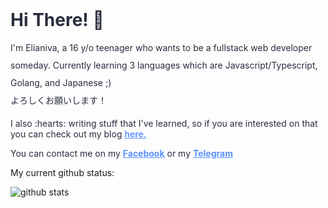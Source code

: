 <div style="color: #292d3e">
    <h1 style="margin: 1rem 0 0">Hi There! 👋</h1>
    <p style="line-height: 1.75rem">I'm Elianiva, a 16 y/o teenager who wants to be a fullstack web developer someday. Currently learning 3 languages which are Javascript/Typescript, Golang, and Japanese ;)<br/> よろしくお願いします！</p>

<p>I also :hearts: writing stuff that I've learned, so if you are interested on that you can check out my blog  <a href="https://elianiva.github.io/" style="color: #5c90ff; font-weight: 600; width: 8rem; margin: 0 auto 1rem; border-radius: .25rem">here.</a></p>
	<p>You can contact me on my <a style="color: #5c90ff; font-weight: bold;" href="https://facebook.com/ho0m4n" target="_blank">Facebook</a> or my <a style="color: #5c90ff; font-weight: bold;" href="https://t.me/elianiva" target="_blank">Telegram</a></p>
</div>

<p>My current github status:</p>

![github stats](https://github-readme-stats.vercel.app/api?username=elianiva&show_icons=true)
